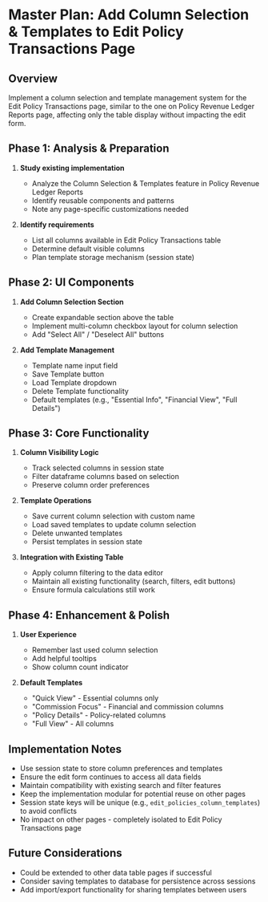 # Master Plan: Add Column Selection & Templates to Edit Policy Transactions Page

## Overview
Implement a column selection and template management system for the Edit Policy Transactions page, similar to the one on Policy Revenue Ledger Reports page, affecting only the table display without impacting the edit form.

## Phase 1: Analysis & Preparation
1. **Study existing implementation**
   - Analyze the Column Selection & Templates feature in Policy Revenue Ledger Reports
   - Identify reusable components and patterns
   - Note any page-specific customizations needed

2. **Identify requirements**
   - List all columns available in Edit Policy Transactions table
   - Determine default visible columns
   - Plan template storage mechanism (session state)

## Phase 2: UI Components
1. **Add Column Selection Section**
   - Create expandable section above the table
   - Implement multi-column checkbox layout for column selection
   - Add "Select All" / "Deselect All" buttons

2. **Add Template Management**
   - Template name input field
   - Save Template button
   - Load Template dropdown
   - Delete Template functionality
   - Default templates (e.g., "Essential Info", "Financial View", "Full Details")

## Phase 3: Core Functionality
1. **Column Visibility Logic**
   - Track selected columns in session state
   - Filter dataframe columns based on selection
   - Preserve column order preferences

2. **Template Operations**
   - Save current column selection with custom name
   - Load saved templates to update column selection
   - Delete unwanted templates
   - Persist templates in session state

3. **Integration with Existing Table**
   - Apply column filtering to the data editor
   - Maintain all existing functionality (search, filters, edit buttons)
   - Ensure formula calculations still work

## Phase 4: Enhancement & Polish
1. **User Experience**
   - Remember last used column selection
   - Add helpful tooltips
   - Show column count indicator

2. **Default Templates**
   - "Quick View" - Essential columns only
   - "Commission Focus" - Financial and commission columns
   - "Policy Details" - Policy-related columns
   - "Full View" - All columns

## Implementation Notes
- Use session state to store column preferences and templates
- Ensure the edit form continues to access all data fields
- Maintain compatibility with existing search and filter features
- Keep the implementation modular for potential reuse on other pages
- Session state keys will be unique (e.g., `edit_policies_column_templates`) to avoid conflicts
- No impact on other pages - completely isolated to Edit Policy Transactions page

## Future Considerations
- Could be extended to other data table pages if successful
- Consider saving templates to database for persistence across sessions
- Add import/export functionality for sharing templates between users